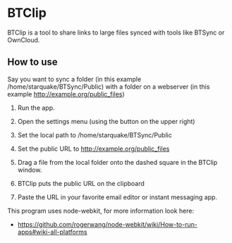 BTClip
======

BTClip is a tool to share links to large files synced with tools like BTSync or OwnCloud.


How to use
----------
  Say you want to sync a folder (in this example /home/starquake/BTSync/Public) with a folder on a webserver (in this example http://example.org/public_files)

  1. Run the app.

  2. Open the settings menu (using the button on the upper right)

  3. Set the local path to /home/starquake/BTSync/Public

  4. Set the public URL to http://example.org/public_files

  5. Drag a file from the local folder onto the dashed square in the BTClip window.

  6. BTClip puts the public URL on the clipboard

  7. Paste the URL in your favorite email editor or instant messaging app.

This program uses node-webkit, for more information look here:

  *  https://github.com/rogerwang/node-webkit/wiki/How-to-run-apps#wiki-all-platforms
